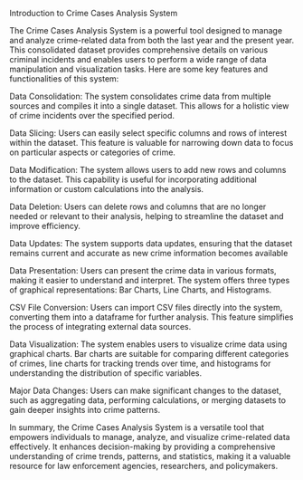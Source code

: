 Introduction to Crime Cases Analysis System

The Crime Cases Analysis System is a powerful tool designed to manage and analyze crime-related data from both the last year and the present year. This consolidated dataset provides comprehensive details on various criminal incidents and enables users to perform a wide range of data manipulation and visualization tasks. Here are some key features and functionalities of this system:

Data Consolidation: The system consolidates crime data from multiple sources and compiles it into a single dataset. This allows for a holistic view of crime incidents over the specified period.

Data Slicing: Users can easily select specific columns and rows of interest within the dataset. This feature is valuable for narrowing down data to focus on particular aspects or categories of crime.

Data Modification: The system allows users to add new rows and columns to the dataset. This capability is useful for incorporating additional information or custom calculations into the analysis.

Data Deletion: Users can delete rows and columns that are no longer needed or relevant to their analysis, helping to streamline the dataset and improve efficiency.

Data Updates: The system supports data updates, ensuring that the dataset remains current and accurate as new crime information becomes available

Data Presentation: Users can present the crime data in various formats, making it easier to understand and interpret. The system offers three types of graphical representations: Bar Charts, Line Charts, and Histograms.

CSV File Conversion: Users can import CSV files directly into the system, converting them into a dataframe for further analysis. This feature simplifies the process of integrating external data sources.

Data Visualization: The system enables users to visualize crime data using graphical charts. Bar charts are suitable for comparing different categories of crimes, line charts for tracking trends over time, and histograms for understanding the distribution of specific variables.

Major Data Changes: Users can make significant changes to the dataset, such as aggregating data, performing calculations, or merging datasets to gain deeper insights into crime patterns.

In summary, the Crime Cases Analysis System is a versatile tool that empowers individuals to manage, analyze, and visualize crime-related data effectively. It enhances decision-making by providing a comprehensive understanding of crime trends, patterns, and statistics, making it a valuable resource for law enforcement agencies, researchers, and policymakers.
